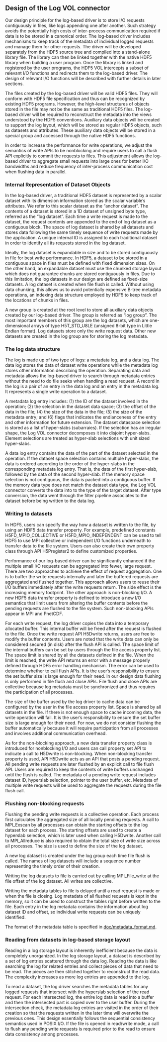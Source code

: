## Design of the Log VOL connector

Our design principle for the log-based driver is to store I/O requests contiguously in files, like logs appending one after another.
Such strategy avoids the potentially high costs of inter-process communication required if data is to be stored in a canonical order.
The log-based driver includes mechanisms to keep track of the metadata of individual logged requests and manage them for other requests.
The driver will be developed separately from the HDF5 source tree and compiled into a stand-alone library file.
The library can then be linked together with the native HDF5 library when building a user program.
Once the library is linked and registered by the user programs, the HDF5 VOL intercepts a subset of relevant I/O functions and redirects them to the log-based driver.
The design of relevant I/O functions will be described with further details in later sections.

The files created by the log-based driver will be valid HDF5 files.
They will conform with HDF5 file specification and thus can be recognized by existing HDF5 programs.
However, the high-level structures of objects stored in the file may not be the same as traditional HDF5 files.
The log-based driver will be required to reconstruct the metadata into the views understood by the HDF5 conventions.
Auxiliary data objects will be created to support the log layout, which will be stored as regular HDF5 objects, such as datasets and attributes.
These auxiliary data objects will be stored in a special group and accessed through the native HDF5 functions.

In order to increase the performance for write operations, we adjust the semantics of write APIs to be nonblocking and require users to call a flush API explicitly to commit the requests to files.
This adjustment allows the log-based driver to aggregate small requests into large ones for better I/O bandwidths and reduce frequency of inter-process communication cost when flushing data in parallel.

### Internal Representation of Dataset Objects
In the log-based driver, a traditional HDF5 dataset is represented by a scalar dataset with its dimension information stored as the scalar variable’s attributes.
We refer to this scalar dataset as the “anchor dataset”.
The contents of a dataset is stored in a 1D dataset of unsigned byte type, referred as the “log dataset”.
Each time a write request is made to the dataset, the request contents are appended to the end of log dataset as a contiguous block.
The space of log dataset is shared by all datasets and stores data following the same timely sequence of write requests made by the application.
A unique internal ID is assigned to each traditional dataset in order to identify all its requests stored in the log dataset.

Ideally, the log dataset is expandable in size and to be stored contiguously in file for best write performance.
In HDF5, a dataset to be stored in a contiguous space in files must be defined with fixed dimension sizes.
On the other hand, an expandable dataset must use the chunked storage layout which does not guarantee chunks are stored contiguously in files.
Due to this limitation, the log datasets in our design are defined as fixed-size datasets.
A log dataset is created when file flush is called.
Without using data chunking, this allows us to avoid potentially expensive B-tree metadata operations, an indexing data structure employed by HDF5 to keep track of the locations of chunks in files.

A new group is created at the root level to store all auxiliary data objects created by our log-based driver.
The group is referred as “log group”.
The most important members of this group are the log datasets, which are one-dimensional arrays of type H5T_STD_U8LE (unsigned 8-bit type in Little Endian format).
Log datasets store only the write request data. Other new datasets are created in the log group are for storing the log metadata.

### The log data structure
The log is made up of two type of logs: a metadata log, and a data log.
The data log stores the data of dataset write operations while the metadata log stores other information describing the operation.
Separating data and metadata allows the log-based driver to search through metadata entries without the need to do file seeks when handling a read request.
A record in the log is a pair of an entry in the data log and an entry in the metadata log.
It represents a single write operation to a dataset.

A metadata log entry includes: (1) the ID of the dataset involved in the operation; (2) the selection in the dataset data space; (3) the offset of the data in the file; (4) the size of the data in the file; (5) the size of the metadata entry; and (6) flags that indicates the endianceness of the entry and other information for future extension.
The dataset dataspace selection is stored as a list of hyper-slabs (subarraies).
If the selection has an iregular shape, the Log VOL connector decomposes it into disjoint hyper-slabs.
Element selections are treated as hyper-slab selections with unit sized hyper-slabs. 

A data log entry contains the data of the part of the dataset selected in the operation.
If the dataset space selection contains multiple hyper-slabs, the data is ordered according to the order of the hyper-slabs in the corresponding metadata log entry.
That is, the data of the first hyper-slab, followed by the data of the second hyper-slab.
If the memory space selection is not contiguous, the data is packed into a contiguous buffer.
If the memory data type does not match the dataset data type, the Log VOL connector converts the data into to the type of the target dataset.
After type conversion, the data went through the filter pipeline associates to the dataset before being written to the data log.

### Writing to datasets

In HDF5, users can specify the way how a dataset is written to the file, by using an HDF5 data transfer property.
For example, predefined constants H5FD_MPIO_COLLECTIVE or H5FD_MPIO_INDEPENDENT can be used to tell HDF5 to use MPI collective or independent I/O functions underneath to transfer data to the file system.
Users can also create their own property class through API H5Pregister2 to define customized properties.

Performance of our log-based driver can be significantly enhanced if the multiple small I/O requests can be aggregated into fewer, large request.
There are two approaches to achieve the effect of request aggregation.
One is to buffer the write requests internally and later the buffered requests are aggregated and flushed together.
This approach allows users to reuse their I/O buffers immediately after the write requests return.
The side effect is the increasing memory footprint.
The other approach is non-blocking I/O.
A new HDF5 data transfer property is defined to introduce a new I/O semantics that limit users from altering the buffer contents before the pending requests are flushed to the file system.
Such non-blocking APIs appear in MPI and PnetCDF.

For each write request, the log driver copies the data into a temporary allocated buffer.
This internal buffer will be freed after the request is flushed to the file.
Once the write request API H5Dwrite returns, users are free to modify the buffer contents.
Users are noted that the write data can only be considered secured (in disk) after the flush API is called.
The space limit of the internal buffers can be set by users through the file access property list.
The space limit is shared by all the datasets defined in the file.
When the limit is reached, the write API returns an error with a message properly defined through HDF5 error handling mechanism.
The error can be used to determine whether to call flush APIs.
It is the user’s responsibility to ensure the set buffer size is large enough for their need.
In our design data flushing is only performed in file flush and close APIs.
File flush and close APIs are collective because log metadata must be synchronized and thus requires the participation of all processes.

The size of the buffer used by the log driver to cache data can be configured by the user in the file access property list.
Space is shared by all datasets in the file.
If there is not enough space to cache incoming data, the write operation will fail.
It is the user’s responsibility to ensure the set buffer size is large enough for their need.
For now, we do not consider flushing the buffer automatically because it will require participation from all processes and involves additional communication overhead.

As for the non-blocking approach, a new data transfer property class is introduced for nonblocking I/O and users can call property set API to indicate a call to H5Dwrite is non-blocking.
When non-blocking transfer property is used, API H5Dwrite acts as an API that posts a pending request.
All pending write requests are later flushed by an explicit call to file flush API.
Users are required to keep the contents of write buffers unchanged until the flush is called. The metadata of a pending write request includes dataset ID, hyperslab selection, pointer to the user buffer, etc.
Metadata of multiple write requests will be used to aggregate the requests during the file flush call.

### Flushing non-blocking requests

Flushing the pending write requests is a collective operation.
Each process first calculates the aggregated size of all locally pending requests.
A call to MPI_Exscan by all processes can obtain the starting offsets to the log dataset for each process.
The starting offsets are used to create a hyperslab selection, which is later used when calling H5Dwrite.
Another call to MPI_Allreduce is also required to obtain the total size of write size across all processes.
The size is used to define the size of the log dataset.

A new log dataset is created under the log group each time file flush is called.
The names of log datasets will include a sequence number representing the timely order of their creation.

Writing the log datasets to file is carried out by calling MPI_File_write at the file offset of the log dataset. All writes are collective.

Writing the metadata tables to file is delayed until a read request is made or when the file is closing.
Log metadata of all flushed requests is kept in the memory, so it can be used to construct the tables right before written to the file. Each entry in the log metadata contains the information about log dataset ID and offset, so individual write requests can be uniquely identified.

The format of the metadata table is specified in [doc/metadata_format.md](./metadata_format.md).

### Reading from datasets in log-based storage layout

Reading in a log storage layout is inherently inefficient because the data is completely unorganized.
In the log storage layout, a dataset is described by a set of log entries scattered through the data log.
Reading the data is like searching the log for related entries and collect pieces of data that need to be read.
The pieces are then stitched together to reconstruct the read data.
The complexity increases as more log entries are appended to the log.

To read a dataset, the log driver searches the metadata tables for any logged requests that intersect with the hyperslab selection of the read request.
For each intersected log, the entire log data is read into a buffer and then the intersected part is copied over to the user buffer.
During the intersection check, the metadata log entries are visited in the order of their creation so that the requests written in the later time will overwrite the previous ones.
This design essentially follows the sequential consistency semantics used in POSIX I/O.
If the file is opened in read/write mode, a call to flush any pending write
requests is required prior to the read to ensure data consistency among
processes.

